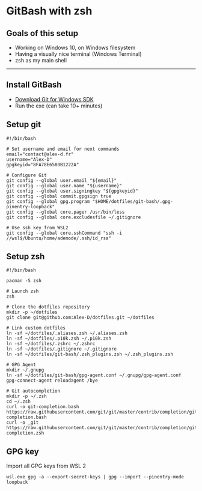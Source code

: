 GitBash with zsh
================

Goals of this setup
-------------------

- Working on Windows 10, on Windows filesystem
- Having a visually nice terminal (Windows Terminal)
- zsh as my main shell


----------------------


Install GitBash
---------------

- [Download Git for Windows SDK](https://github.com/git-for-windows/build-extra/releases/latest)
- Run the exe (can take 10+ minutes)


Setup git
---------

```shell script
#!/bin/bash

# Set username and email for next commands
email="contact@alex-d.fr"
username="Alex-D"
gpgkeyid="8FA78E6580B1222A"

# Configure Git
git config --global user.email "${email}"
git config --global user.name "${username}"
git config --global user.signingkey "${gpgkeyid}"
git config --global commit.gpgsign true
git config --global gpg.program "$HOME/dotfiles/git-bash/.gpg-pinentry-loopback"
git config --global core.pager /usr/bin/less
git config --global core.excludesfile ~/.gitignore

# Use ssh key from WSL2
git config --global core.sshCommand "ssh -i //wsl$/Ubuntu/home/ademode/.ssh/id_rsa"
```


Setup zsh
---------

```shell script
#!/bin/bash

pacman -S zsh

# Launch zsh
zsh

# Clone the dotfiles repository
mkdir -p ~/dotfiles
git clone git@github.com:Alex-D/dotfiles.git ~/dotfiles

# Link custom dotfiles
ln -sf ~/dotfiles/.aliases.zsh ~/.aliases.zsh
ln -sf ~/dotfiles/.p10k.zsh ~/.p10k.zsh
ln -sf ~/dotfiles/.zshrc ~/.zshrc
ln -sf ~/dotfiles/.gitignore ~/.gitignore
ln -sf ~/dotfiles/git-bash/.zsh_plugins.zsh ~/.zsh_plugins.zsh

# GPG Agent
mkdir ~/.gnupg
ln -sf ~/dotfiles/git-bash/gpg-agent.conf ~/.gnupg/gpg-agent.conf
gpg-connect-agent reloadagent /bye

# Git autocompletion
mkdir -p ~/.zsh
cd ~/.zsh
curl -o git-completion.bash https://raw.githubusercontent.com/git/git/master/contrib/completion/git-completion.bash
curl -o _git https://raw.githubusercontent.com/git/git/master/contrib/completion/git-completion.zsh
```


GPG key
-------

Import all GPG keys from WSL 2

```shell script
wsl.exe gpg -a --export-secret-keys | gpg --import --pinentry-mode loopback
```
